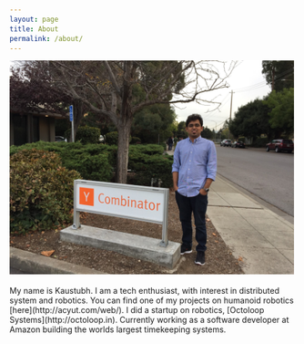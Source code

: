 ```yaml
---
layout: page
title: About
permalink: /about/
---
```


<img src="/assets/IMG_1976.JPG" alt="That's me" style="width: 500px;"/>
<br><br>
My name is Kaustubh. I am a tech enthusiast, with interest in distributed system and robotics. You can find one of my projects on humanoid robotics [here](http://acyut.com/web/). I did a startup on robotics, [Octoloop Systems](http://octoloop.in).
Currently working as a software developer at Amazon building the worlds largest timekeeping systems.
